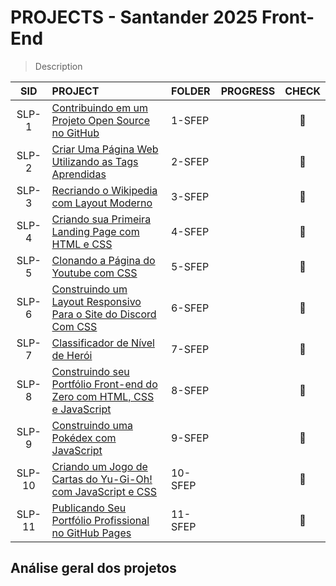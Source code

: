 # PROJECTS - Santander 2025 Front-End 

> Description

|SID    |PROJECT                                          							|FOLDER |PROGRESS                                      	 	 |CHECK              	 |
|:----: |:----                                            							| :---- | :----                                              | :----:             	 |
|SLP-1	|[Contribuindo em um Projeto Open Source no GitHub]()						|1-SFEP |                                                  	 | :white_square_button: |
|SLP-2	|[Criar Uma Página Web Utilizando as Tags Aprendidas]()						|2-SFEP |                                                  	 | :white_square_button: |
|SLP-3	|[Recriando o Wikipedia com Layout Moderno]()								|3-SFEP |                                                  	 | :white_square_button: |
|SLP-4	|[Criando sua Primeira Landing Page com HTML e CSS]()						|4-SFEP |                                                  	 | :white_square_button: |
|SLP-5	|[Clonando a Página do Youtube com CSS]()									|5-SFEP |                                                  	 | :white_square_button: |
|SLP-6	|[Construindo um Layout Responsivo Para o Site do Discord Com CSS]()		|6-SFEP |                                                  	 | :white_square_button: |
|SLP-7	|[Classificador de Nível de Herói]()										|7-SFEP |                                                  	 | :white_square_button: |
|SLP-8	|[Construindo seu Portfólio Front-end do Zero com HTML, CSS e JavaScript]()	|8-SFEP |                                                  	 | :white_square_button: |
|SLP-9	|[Construindo uma Pokédex com JavaScript]()									|9-SFEP |                                                  	 | :white_square_button: |
|SLP-10	|[Criando um Jogo de Cartas do Yu-Gi-Oh! com JavaScript e CSS]()			|10-SFEP|                                                  	 | :white_square_button: |
|SLP-11	|[Publicando Seu Portfólio Profissional no GitHub Pages]()					|11-SFEP|                                                  	 | :white_square_button: |

## Análise geral dos projetos


